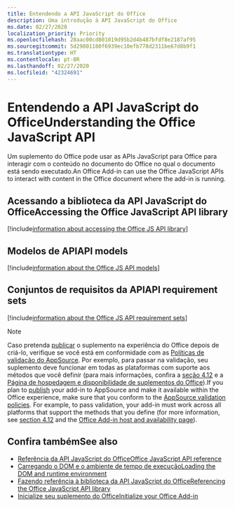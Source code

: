 ```yaml
---
title: Entendendo a API JavaScript do Office
description: Uma introdução à API JavaScript do Office
ms.date: 02/27/2020
localization_priority: Priority
ms.openlocfilehash: 28aac00cd801019d95b2d4b487bfdf8e2187af95
ms.sourcegitcommit: 5d29801180f6939ec10efb778d2311be67d8b9f1
ms.translationtype: HT
ms.contentlocale: pt-BR
ms.lasthandoff: 02/27/2020
ms.locfileid: "42324691"
---
```

# <a name="understanding-the-office-javascript-api"></a><span data-ttu-id="6804a-103">Entendendo a API JavaScript do Office</span><span class="sxs-lookup"><span data-stu-id="6804a-103">Understanding the Office JavaScript API</span></span>

<span data-ttu-id="6804a-104">Um suplemento do Office pode usar as APIs JavaScript para Office para interagir com o conteúdo no documento do Office no qual o documento está sendo executado.</span><span class="sxs-lookup"><span data-stu-id="6804a-104">An Office Add-in can use the Office JavaScript APIs to interact with content in the Office document where the add-in is running.</span></span>

## <a name="accessing-the-office-javascript-api-library"></a><span data-ttu-id="6804a-105">Acessando a biblioteca da API JavaScript do Office</span><span class="sxs-lookup"><span data-stu-id="6804a-105">Accessing the Office JavaScript API library</span></span>

[!include[information about accessing the Office JS API library](../includes/office-js-access-library.md)]

## <a name="api-models"></a><span data-ttu-id="6804a-106">Modelos de API</span><span class="sxs-lookup"><span data-stu-id="6804a-106">API models</span></span>

[!include[information about the Office JS API models](../includes/office-js-api-models.md)]

## <a name="api-requirement-sets"></a><span data-ttu-id="6804a-107">Conjuntos de requisitos da API</span><span class="sxs-lookup"><span data-stu-id="6804a-107">API requirement sets</span></span>

[!include[information about the Office JS API requirement sets](../includes/office-js-requirement-sets.md)]

> [!NOTE]
> <span data-ttu-id="6804a-p101">Caso pretenda [publicar](../publish/publish.md) o suplemento na experiência do Office depois de criá-lo, verifique se você está em conformidade com as [Políticas de validação do AppSource](/office/dev/store/validation-policies). Por exemplo, para passar na validação, seu suplemento deve funcionar em todas as plataformas com suporte aos métodos que você definir (para mais informações, confira a [seção 4.12](/office/dev/store/validation-policies#4-apps-and-add-ins-behave-predictably) e a [Página de hospedagem e disponibilidade de suplementos do Office](../overview/office-add-in-availability.md)).</span><span class="sxs-lookup"><span data-stu-id="6804a-p101">If you plan to [publish](../publish/publish.md) your add-in to AppSource and make it available within the Office experience, make sure that you conform to the [AppSource validation policies](/office/dev/store/validation-policies). For example, to pass validation, your add-in must work across all platforms that support the methods that you define (for more information, see [section 4.12](/office/dev/store/validation-policies#4-apps-and-add-ins-behave-predictably) and the [Office Add-in host and availability page](../overview/office-add-in-availability.md)).</span></span> 

## <a name="see-also"></a><span data-ttu-id="6804a-110">Confira também</span><span class="sxs-lookup"><span data-stu-id="6804a-110">See also</span></span>

- [<span data-ttu-id="6804a-111">Referência da API JavaScript do Office</span><span class="sxs-lookup"><span data-stu-id="6804a-111">Office JavaScript API reference</span></span>](../reference/javascript-api-for-office.md)
- [<span data-ttu-id="6804a-112">Carregando o DOM e o ambiente de tempo de execução</span><span class="sxs-lookup"><span data-stu-id="6804a-112">Loading the DOM and runtime environment</span></span>](loading-the-dom-and-runtime-environment.md)
- [<span data-ttu-id="6804a-113">Fazendo referência à biblioteca da API JavaScript do Office</span><span class="sxs-lookup"><span data-stu-id="6804a-113">Referencing the Office JavaScript API library</span></span>](referencing-the-javascript-api-for-office-library-from-its-cdn.md)
- [<span data-ttu-id="6804a-114">Inicialize seu suplemento do Office</span><span class="sxs-lookup"><span data-stu-id="6804a-114">Initialize your Office Add-in</span></span>](initialize-add-in.md)
